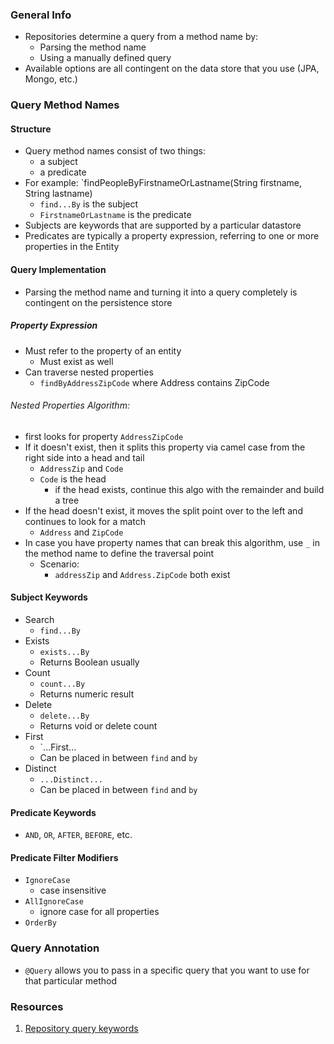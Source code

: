 ### General Info
* Repositories determine a query from a method name by:
	* Parsing the method name
	* Using a manually defined query
* Available options are all contingent on the data store that you use (JPA, Mongo, etc.)
### Query Method Names
#### Structure
* Query method names consist of two things:
	* a subject
	* a predicate
* For example: `findPeopleByFirstnameOrLastname(String firstname, String lastname)
	* `find...By` is the subject
	* `FirstnameOrLastname` is the predicate
* Subjects are keywords that are supported by a particular datastore
* Predicates are typically a property expression, referring to one or more properties in the Entity
#### Query Implementation
* Parsing the method name and turning it into a query completely is contingent on the persistence store
##### Property Expression
* Must refer to the property of an entity
	* Must exist as well 
* Can traverse nested properties
	* `findByAddressZipCode` where Address contains ZipCode
###### Nested Properties Algorithm:
* first looks for property `AddressZipCode`
* If it doesn't exist, then it splits this property via camel case from the right side into a head and tail
	* `AddressZip` and `Code`
	* `Code` is the head
		* if the head exists, continue this algo with the remainder and build a tree
* If the head doesn't exist, it moves the split point over to the left and continues to look for a match
	* `Address` and `ZipCode`
* In case you have property names that can break this algorithm, use `_` in the method name to define the traversal point
	* Scenario:
		* `addressZip` and `Address.ZipCode` both exist
#### Subject Keywords
* Search
	* `find...By`
* Exists
	* `exists...By`
	* Returns Boolean usually
* Count
	* `count...By`
	* Returns numeric result
*  Delete
	* `delete...By`
	* Returns void or delete count
* First
	* `...First<number>...
	* Can be placed  in between `find` and `by`
* Distinct
	* `...Distinct...`
	* Can be placed  in between `find` and `by`
#### Predicate Keywords
* `AND`, `OR`, `AFTER`, `BEFORE`, etc.
#### Predicate Filter Modifiers
* `IgnoreCase`
	* case insensitive
* `AllIgnoreCase`
	* ignore case for all properties
* `OrderBy`
### Query Annotation
* `@Query` allows you to pass in a specific query that you want to use for that particular method
### Resources
1. [Repository query keywords](https://docs.spring.io/spring-data/commons/reference/repositories/query-keywords-reference.html#appendix.query.method.subject)


